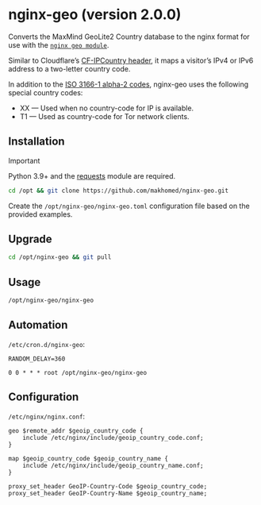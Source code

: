 # nginx-geo (version 2.0.0)

Converts the MaxMind GeoLite2 Country database to the nginx format for use with the [`nginx geo module`](https://nginx.org/en/docs/http/ngx_http_geo_module.html).

Similar to Cloudflare’s [CF-IPCountry header](https://developers.cloudflare.com/fundamentals/reference/http-headers/#cf-ipcountry), it maps a visitor’s IPv4 or IPv6 address to a two-letter country code.

In addition to the [ISO 3166-1 alpha-2 codes](https://www.iso.org/iso-3166-country-codes.html), nginx-geo uses the following special country codes:

* XX — Used when no country-code for IP is available.
* T1 — Used as country-code for Tor network clients.

## Installation
> [!IMPORTANT]
> Python 3.9+ and the [requests](https://requests.readthedocs.io/) module are required.
```bash
cd /opt && git clone https://github.com/makhomed/nginx-geo.git
```
Create the `/opt/nginx-geo/nginx-geo.toml` configuration file based on the provided examples.

## Upgrade
```bash
cd /opt/nginx-geo && git pull
```

## Usage
```bash
/opt/nginx-geo/nginx-geo
```

## Automation
`/etc/cron.d/nginx-geo`:
```cron
RANDOM_DELAY=360

0 0 * * * root /opt/nginx-geo/nginx-geo
```

## Configuration
`/etc/nginx/nginx.conf`:
```nginx
geo $remote_addr $geoip_country_code {
    include /etc/nginx/include/geoip_country_code.conf;
}

map $geoip_country_code $geoip_country_name {
    include /etc/nginx/include/geoip_country_name.conf;
}

proxy_set_header GeoIP-Country-Code $geoip_country_code;
proxy_set_header GeoIP-Country-Name $geoip_country_name;
```

